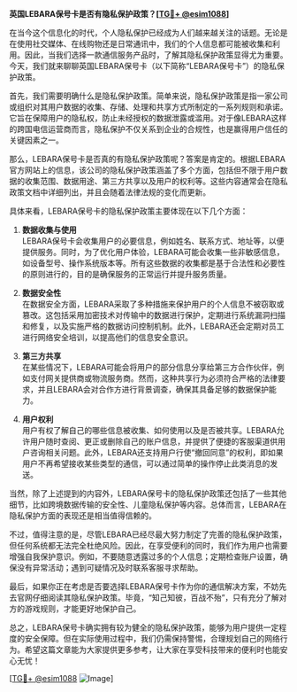 **英国LEBARA保号卡是否有隐私保护政策？[[TG💪+ @esim1088](https://t.me/s/esim1088)]**

在当今这个信息化的时代，个人隐私保护已经成为人们越来越关注的话题。无论是在使用社交媒体、在线购物还是日常通讯中，我们的个人信息都可能被收集和利用。因此，当我们选择一款通信服务产品时，了解其隐私保护政策显得尤为重要。今天，我们就来聊聊英国LEBARA保号卡（以下简称“LEBARA保号卡”）的隐私保护政策。

首先，我们需要明确什么是隐私保护政策。简单来说，隐私保护政策是指一家公司或组织对其用户数据的收集、存储、处理和共享方式所制定的一系列规则和承诺。它旨在保障用户的隐私权，防止未经授权的数据泄露或滥用。对于像LEBARA这样的跨国电信运营商而言，隐私保护不仅关系到企业的合规性，也是赢得用户信任的关键因素之一。

那么，LEBARA保号卡是否真的有隐私保护政策呢？答案是肯定的。根据LEBARA官方网站上的信息，该公司的隐私保护政策涵盖了多个方面，包括但不限于用户数据的收集范围、数据用途、第三方共享以及用户的权利等。这些内容通常会在隐私政策文档中详细列出，并且会随着法律法规的变化而更新。

具体来看，LEBARA保号卡的隐私保护政策主要体现在以下几个方面：

1. **数据收集与使用**  
   LEBARA保号卡会收集用户的必要信息，例如姓名、联系方式、地址等，以便提供服务。同时，为了优化用户体验，LEBARA可能会收集一些非敏感信息，如设备型号、操作系统版本等。所有这些数据的收集都是基于合法性和必要性的原则进行的，目的是确保服务的正常运行并提升服务质量。

2. **数据安全性**  
   在数据安全方面，LEBARA采取了多种措施来保护用户的个人信息不被窃取或篡改。这包括采用加密技术对传输中的数据进行保护，定期进行系统漏洞扫描和修复，以及实施严格的数据访问控制机制。此外，LEBARA还会定期对员工进行网络安全培训，以提高他们的信息安全意识。

3. **第三方共享**  
   在某些情况下，LEBARA可能会将用户的部分信息分享给第三方合作伙伴，例如支付网关提供商或物流服务商。然而，这种共享行为必须符合严格的法律要求，并且LEBARA会对合作方进行背景调查，确保其具备足够的数据保护能力。

4. **用户权利**  
   用户有权了解自己的哪些信息被收集、如何使用以及是否被共享。LEBARA允许用户随时查阅、更正或删除自己的账户信息，并提供了便捷的客服渠道供用户咨询相关问题。此外，LEBARA还支持用户行使“撤回同意”的权利，即如果用户不再希望接收某些类型的通信，可以通过简单的操作停止此类消息的发送。

当然，除了上述提到的内容外，LEBARA保号卡的隐私保护政策还包括了一些其他细节，比如跨境数据传输的安全性、儿童隐私保护等内容。总体而言，LEBARA在隐私保护方面的表现还是相当值得信赖的。

不过，值得注意的是，尽管LEBARA已经尽最大努力制定了完善的隐私保护政策，但任何系统都无法完全杜绝风险。因此，在享受便利的同时，我们作为用户也需要增强自我保护意识。例如，不要随意透露过多的个人信息；定期检查账户设置，确保没有异常活动；遇到可疑情况及时联系客服寻求帮助。

最后，如果你正在考虑是否要选择LEBARA保号卡作为你的通信解决方案，不妨先去官网仔细阅读其隐私保护政策。毕竟，“知己知彼，百战不殆”，只有充分了解对方的游戏规则，才能更好地保护自己。

总之，LEBARA保号卡确实拥有较为健全的隐私保护政策，能够为用户提供一定程度的安全保障。但在实际使用过程中，我们仍需保持警惕，合理规划自己的网络行为。希望这篇文章能为大家提供更多参考，让大家在享受科技带来的便利时也能安心无忧！

[[TG💪+ @esim1088](https://t.me/s/esim1088) ![Image](https://i.postimg.cc/4NQfJmqS/Snipaste-2025-05-13-00-14-12.png)]